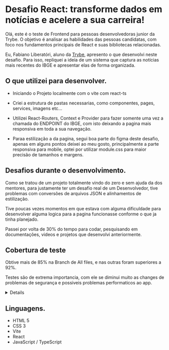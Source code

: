 # Desafio React: transforme dados em notícias e acelere a sua carreira!

Olá, este é o teste de Frontend para pessoas desenvolvedoras junior da Trybe. O objetivo é analisar as habilidades das pessoas candidatas, com foco nos fundamentos principais de React e suas bibliotecas relacionadas.

Eu, Fabiano Liberatóri, aluno da <a href="https://www.betrybe.com/">Trybe</a>, apresento o que desenvolvi neste desafio. Para isso, repliquei a ideia de um sistema que captura as notícias mais recentes do IBGE e apresentar elas de forma organizada.

## O que utilizei para desenvolver.

- Iniciando o Projeto localmente com o vite com react-ts

- Criei a estrutura de pastas necessarias, como componentes, pages, services, imagens etc...

- Utilizei React-Routers, Context e Provider para fazer somente uma vez a chamada do ENDPOINT do IBGE, com isto deixando a pagina mais responsiva em toda a sua navegação.

- Paraa estilização a da pagina, segui boa parte do figma deste desafio, apenas em alguns pontos deixei ao meu gosto, principalmente a parte responsiva para mobile, optei por utilizar module.css para maior precisão de tamanhos e margens.

## Desafios durante o desenvolvimento.

Como se tratou de um projeto totalmente vindo do zero e sem ajuda da dos mentores, para justamente ter um desafio real de um Desenvolvedor, tive problemas com conversões de arquivos JSON e alinhamentos de estilização.

Tive poucas vezes momentos em que estava com alguma dificuldade para desenvolver alguma logica para a pagina funcionasse conforme o que ja tinha planejado.

Passei por volta de 30% do tempo para codar, pesquisando em documentações, videos e projetos que desenvolvi anteriormente.

## Cobertura de teste

Obtive mais de 85% na Branch de All files, e nas outras foram superiores a 92%.

Testes são de extrema importancia, com ele se diminui muito as changes de problemas de segurança e possiveis problemas performaticos ao app.

<details>
<img src='./src/images/coverage.png' alt='coverage'>
</details>

## Linguagens.

- HTML 5
- CSS 3
- Vite
- React
- JavaScript / TypeScript

